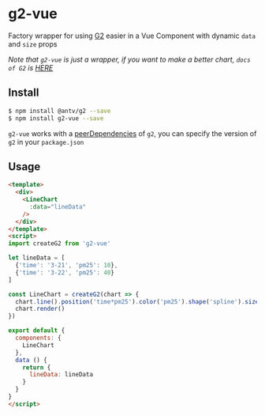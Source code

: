 # g2-vue

Factory wrapper for using [G2](http://g2.alipay.com) easier in a Vue Component with dynamic `data` and `size` props

*Note that `g2-vue` is just a wrapper, if you want to make a better chart, `docs of G2` is [HERE](http://g2.alipay.com/)*

## Install

```bash
$ npm install @antv/g2 --save
$ npm install g2-vue --save
```

`g2-vue` works with a [peerDependencies](https://nodejs.org/en/blog/npm/peer-dependencies/) of `g2`, you can specify the version of `g2` in your `package.json`

## Usage

```html
<template>
  <div>
    <LineChart
      :data="lineData"
    />
  </div>
</template>
<script>
import createG2 from 'g2-vue'

let lineData = [
  {'time': '3-21', 'pm25': 10},
  {'time': '3-22', 'pm25': 40}
]

const LineChart = createG2(chart => {
  chart.line().position('time*pm25').color('pm25').shape('spline').size(2)
  chart.render()
})

export default {
  components: {
    LineChart
  },
  data () {
    return {
      lineData: lineData
    }
  }
}
</script>
```
